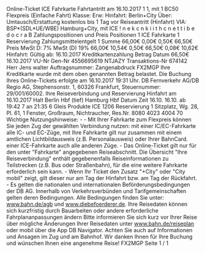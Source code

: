 Online-Ticket ICE Fahrkarte Fahrtantritt am 16.10.2017 1 1, mit 1 BC50 Flexpreis (Einfache Fahrt) Klasse: Erw: Hinfahrt: Berlin+City Über: Umtausch/Erstattung kostenlos bis 1 Tag vor Reiseantritt (Hinfahrt) VIA: BSP*(SDL*UE/WBE) Hamburg+City, mit ICE ! n e k c n k i i t h c n e t t i b e d o c r a B Zahlungspositionen und Preis Positionen 1 ICE Fahrkarte 1 Reservierung Zahlungsmittelentgelt 1 Summe 66,00€ 0,00€ 0,50€ 66,50€ Preis MwSt D: 7% MwSt (D) 19% 66,00€ 10,54€ 0,50€ 66,50€ 0,08€ 10,62€ Hinfahrt: Gültig ab: 16.10.2017 Kreditkartenzahlung Betrag Datum 66,50€ 16.10.2017 VU-Nr Gen-Nr 4556695619 NTJAZY Transaktions-Nr 674142 Herr Jens walter Auftragsnummer: Zangenabdruck FX2MGP Ihre Kreditkarte wurde mit dem oben genannten Betrag belastet. Die Buchung Ihres Online-Tickets erfolgte am 16.10.2017 19:31 Uhr. DB Fernverkehr AG/DB Regio AG, Stephensonstr. 1, 60326 Frankfurt, Steuernummer: 29/001/60002. Ihre Reiseverbindung und Reservierung Hinfahrt am 16.10.2017 Halt Berlin Hbf (tief) Hamburg Hbf Datum Zeit 16.10. 16.10. ab 19:42 7 an 21:35 6 Gleis Produkte ICE 1206 Reservierung 1 Sitzplatz, Wg. 28, Pl. 61, 1 Fenster, Großraum, Nichtraucher, Res.Nr. 8080 4023 4004 70 Wichtige Nutzungshinweise: - - Mit Ihrer Fahrkarte zum Flexpreis können Sie jeden Zug der gewählten Verbindung nutzen: mit einer IC/EC-Fahrkarte alle IC- und EC-Züge, mit Ihre Fahrkarte gilt nur zusammen mit einem amtlichen Lichtbildausweis (z.B. Personalausweis) oder Ihrer BahnCard. einer ICE-Fahrkarte auch alle anderen Züge. - Das Online-Ticket gilt nur für den unter "Fahrkarte" angegebenen Reiseabschnitt. Die Übersicht "Ihre Reiseverbindung" enthält gegebenenfalls Reiseinformationen zu Teilstrecken (z.B. Bus oder Straßenbahn), für die eine weitere Fahrkarte erforderlich sein kann. - Wenn Ihr Ticket den Zusatz "+City" oder "City mobil" zeigt, gilt dieser nur am Tag der Hinfahrt bzw. am Tag der Rückfahrt. - Es gelten die nationalen und internationalen Beförderungsbedingungen der DB AG. Innerhalb von Verkehrsverbünden und Tarifgemeinschaften gelten deren Bedingungen. Alle Bedingungen finden Sie unter: www.bahn.de/agb und www.diebefoerderer.de. Ihre Reisedaten können sich kurzfristig durch Bauarbeiten oder andere erforderliche Fahrplananpassungen ändern Bitte informieren Sie sich kurz vor Ihrer Reise über mögliche Änderungen Ihrer Reisedaten unter www.bahn.de/reiseplan oder mobil über die App DB Navigator. Achten Sie auch auf Informationen und Ansagen im Zug und am Bahnhof. Wir danken Ihnen für Ihre Buchung und wünschen Ihnen eine angenehme Reise! FX2MGP Seite 1 / 1